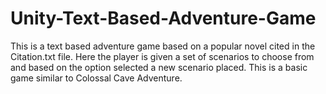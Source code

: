 # Unity-Text-Based-Adventure-Game

This is a text based adventure game based on a popular novel cited in the Citation.txt file.
Here the player is given a set of scenarios to choose from and based on the option selected a new scenario placed.
This is a basic game similar to Colossal Cave Adventure.
